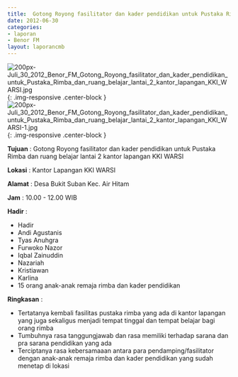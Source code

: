 ```yaml
---	
title: 	Gotong Royong fasilitator dan kader pendidikan untuk Pustaka Rimba dan ruang belajar lantai 2 kantor lapangan KKI WARSI
date: 2012-06-30
categories:	
- laporan	
- Benor FM
layout: laporancmb	
---	
```

	
![200px-Juli_30_2012_Benor_FM_Gotong_Royong_fasilitator_dan_kader_pendidikan_untuk_Pustaka_Rimba_dan_ruang_belajar_lantai_2_kantor_lapangan_KKI_WARSI.jpg](/uploads/200px-Juli_30_2012_Benor_FM_Gotong_Royong_fasilitator_dan_kader_pendidikan_untuk_Pustaka_Rimba_dan_ruang_belajar_lantai_2_kantor_lapangan_KKI_WARSI.jpg){: .img-responsive .center-block }	
![200px-Juli_30_2012_Benor_FM_Gotong_Royong_fasilitator_dan_kader_pendidikan_untuk_Pustaka_Rimba_dan_ruang_belajar_lantai_2_kantor_lapangan_KKI_WARSI-1.jpg](/uploads/200px-Juli_30_2012_Benor_FM_Gotong_Royong_fasilitator_dan_kader_pendidikan_untuk_Pustaka_Rimba_dan_ruang_belajar_lantai_2_kantor_lapangan_KKI_WARSI-1.jpg){: .img-responsive .center-block }	
	
**Tujuan** :	Gotong Royong fasilitator dan kader pendidikan untuk Pustaka Rimba dan ruang belajar lantai 2 kantor lapangan KKI WARSI

**Lokasi** :	Kantor Lapangan KKI WARSI
	
**Alamat** : 	Desa Bukit Suban Kec. Air Hitam
	
**Jam** :	10.00 - 12.00 WIB
	
**Hadir** :	
*	Hadir
*	Andi Agustanis
*	Tyas Anuhgra
*	Furwoko Nazor
*	Iqbal Zainuddin
*	Nazariah
*	Kristiawan
*	Karlina
*	15 orang anak-anak remaja rimba dan kader pendidikan

**Ringkasan** :	
*	Tertatanya kembali fasilitas pustaka rimba yang ada di kantor lapangan yang juga sekaligus menjadi tempat tinggal dan tempat belajar bagi orang rimba
*	Tumbuhnya rasa tanggungjawab dan rasa memiliki terhadap sarana dan pra sarana pendidikan yang ada
*	Terciptanya rasa kebersamaaan antara para pendamping/fasilitator dengan anak-anak remaja rimba dan kader pendidikan yang sudah menetap di lokasi

